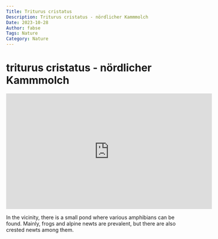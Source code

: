 ```yaml
---
Title: Triturus cristatus
Description: Triturus cristatus - nördlicher Kammmolch
Date: 2023-10-28
Author: fabse
Tags: Nature
Category: Nature
---
```


# triturus cristatus - nördlicher Kammmolch

<iframe width="560" height="315" src="https://www.youtube.com/embed/A7-zk8xn5jE" frameborder="0" allowfullscreen></iframe>

In the vicinity, there is a small pond where various amphibians can be found. Mainly, frogs and alpine newts are prevalent, but there are also crested newts among them.